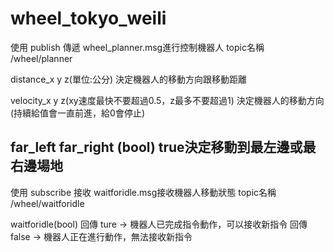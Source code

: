 # wheel_tokyo_weili
使用 publish 傳遞 wheel_planner.msg進行控制機器人
topic名稱 /wheel/planner

distance_x y z(單位:公分)
決定機器人的移動方向跟移動距離

velocity_x y z(xy速度最快不要超過0.5，z最多不要超過1)
決定機器人的移動方向(持續給值會一直前進，給0會停止)

far_left far_right (bool)
true決定移動到最左邊或最右邊場地
------------------------------------------------------

使用 subscribe 接收 waitforidle.msg接收機器人移動狀態
topic名稱 /wheel/waitforidle

waitforidle(bool)
回傳 ture -> 機器人已完成指令動作，可以接收新指令
回傳 false -> 機器人正在進行動作，無法接收新指令